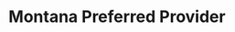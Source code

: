 ---
title: "Montana Preferred Provider"
url: /missoula/montana-preferred-provider/
shop: Drogerie
---